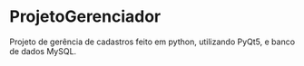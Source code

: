 # ProjetoGerenciador
Projeto de gerência de cadastros feito em python, utilizando PyQt5, e banco de dados MySQL.

